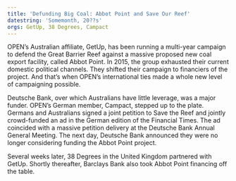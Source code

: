 ```yaml
---
title: 'Defunding Big Coal: Abbot Point and Save Our Reef'
datestring: 'Somemonth, 20??s'
orgs: GetUp, 38 Degrees, Campact
---
```


OPEN’s Australian affiliate, GetUp, has been running a multi-year campaign to defend the Great Barrier Reef against a massive proposed new coal export facility, called Abbot Point. In 2015, the group exhausted their current domestic political channels. They shifted their campaign to financiers of the project. And that’s when OPEN’s international ties made a whole new level of campaigning possible.

Deutsche Bank, over which Australians have little leverage, was a major funder. OPEN’s German member, Campact, stepped up to the plate. Germans and Australians signed a joint petition to Save the Reef and jointly crowd-funded an ad in the German edition of the Financial Times. The ad coincided with a massive petition delivery at the Deutsche Bank Annual General Meeting. The next day, Deutsche Bank announced they were no longer considering funding the Abbot Point project.

Several weeks later, 38 Degrees in the United Kingdom partnered with GetUp. Shortly thereafter, Barclays Bank also took Abbot Point financing off the table.
